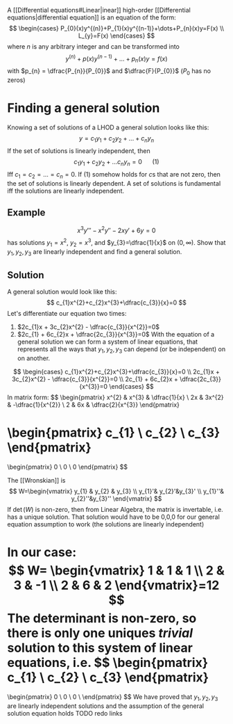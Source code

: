 A [[Differential equations#Linear|inear]] high-order [[Differential equations|differential equation]] is an equation of the form:
$$
\begin{cases}
P_{0}(x)y^{(n)}+P_{1}(x)y^{(n-1)}+\dots+P_{n}(x)y=F(x) \\
L_{y}=F(x)
\end{cases}
$$
where $n$ is any arbitrary integer and can be transformed into
$$
y^{(n)}+p(x)y^{(n-1)}+\dots+p_{n}(x)y=f(x)
$$
with $p_{n} = \dfrac{P_{n}}{P_{0}}$ and $\dfrac{F}{P_{0}}$ ($P_{0}$ has no zeros)

# Finding a general solution
Knowing a set of solutions of a LHOD a general solution looks like this:
$$
y=c_{1}y_{1}+c_{2}y_{2}+\dots +c_{n}y_{n}
$$
If the set of solutions is linearly independent, then
$$
c_{1}y_{1}+c_{2}y_{2}+\dots c_{n}y_{n}=0\ \ \ \ \ \ (1)
$$
Iff $c_{1}=c_{2}=\dots=c_{n}=0$. If $(1)$ somehow holds for $c$s that are not zero, then the set of solutions is linearly dependent.
A set of solutions is fundamental iff the solutions are linearly independent.
## Example
$$
x^{3}y'''-x^{2}y''-2xy'+6y=0
$$
has solutions $y_{1}=x^{2}$, $y_{2}=x^{3}$, and $y_{3}=\dfrac{1}{x}$ on $(0, \infty)$. Show that $y_{1},y_{2},y_{3}$ are linearly independent and find a general solution.
## Solution
A general solution would look like this:
$$
c_{1}x^{2}+c_{2}x^{3}+\dfrac{c_{3}}{x}=0
$$
Let's differentiate our equation two times:
1) $2c_{1}x + 3c_{2}x^{2} - \dfrac{c_{3}}{x^{2}}=0$
2) $2c_{1} + 6c_{2}x + \dfrac{2c_{3}}{x^{3}}=0$
With the equation of a general solution we can form a system of linear equations, that represents all the ways that $y_{1},y_{2},y_{3}$ can depend (or be independent) on on another.

$$
\begin{cases}
c_{1}x^{2}+c_{2}x^{3}+\dfrac{c_{3}}{x}=0 \\
2c_{1}x + 3c_{2}x^{2} - \dfrac{c_{3}}{x^{2}}=0 \\
2c_{1} + 6c_{2}x + \dfrac{2c_{3}}{x^{3}}=0
\end{cases}
$$
In matrix form:
$$
\begin{pmatrix}
x^{2} & x^{3} & \dfrac{1}{x} \\
2x & 3x^{2} & -\dfrac{1}{x^{2}} \\
2 & 6x & \dfrac{2}{x^{3}}
\end{pmatrix}

\begin{pmatrix}
c_{1} \\
c_{2} \\
c_{3}
\end{pmatrix}
=
\begin{pmatrix}
0 \\
0 \\
0
\end{pmatrix}
$$

The [[Wronskian]] is
$$
W=\begin{vmatrix}
y_{1} & y_{2} & y_{3}  \\
y_{1}'& y_{2}'&y_{3}' \\
y_{1}''& y_{2}''&y_{3}''
\end{vmatrix}
$$
If $\det(W)$ is non-zero, then from Linear Algebra, the matrix is invertable, i.e. has a unique solution. That solution would have to be 0,0,0 for our general equation assumption to work (the solutions are linearly independent)

In our case:
$$
W=
\begin{vmatrix}
1 & 1 & 1 \\
2 & 3 & -1 \\
2 & 6 & 2
\end{vmatrix}=12
$$
The determinant is non-zero, so there is only one uniques *trivial* solution to this system of linear equations, i.e.
$$
\begin{pmatrix}
c_{1} \\
c_{2} \\
c_{3}
\end{pmatrix}
=
\begin{pmatrix}
0 \\
0 \\
0 \\
\end{pmatrix}
$$
We have proved that $y_{1},y_{2},y_{3}$ are linearly independent solutions and the assumption of the general solution equation holds
TODO redo links

